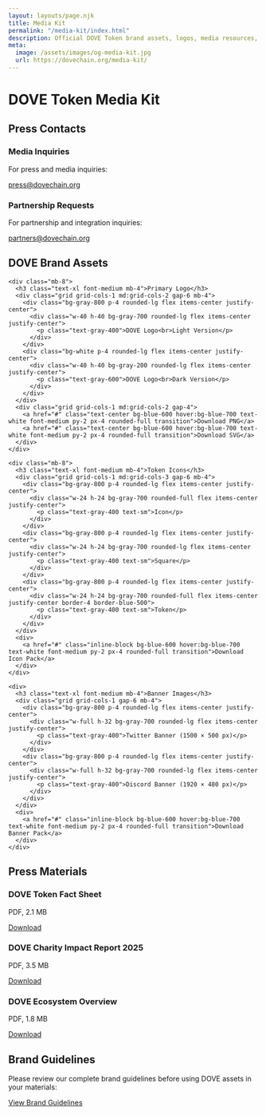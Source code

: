 ```yaml
---
layout: layouts/page.njk
title: Media Kit
permalink: "/media-kit/index.html"
description: Official DOVE Token brand assets, logos, media resources, and press materials for partners and press.
meta:
  image: /assets/images/og-media-kit.jpg
  url: https://dovechain.org/media-kit/
---
```


<div class="max-w-4xl mx-auto">
  <h1 class="text-4xl md:text-5xl font-bold text-center mb-8">DOVE Token Media Kit</h1>
  
  <div class="bg-white rounded-lg p-8 mb-8 shadow-lg border border-gray-100">
    <h2 class="text-2xl font-semibold mb-4">Press Contacts</h2>
    <div class="grid grid-cols-1 md:grid-cols-2 gap-6">
      <div class="border border-gray-700 rounded-lg p-4">
        <h3 class="text-xl font-medium mb-2">Media Inquiries</h3>
        <p class="mb-2">For press and media inquiries:</p>
        <a href="mailto:press@dovechain.org" class="text-blue-400 hover:text-blue-300">press@dovechain.org</a>
      </div>
      <div class="border border-gray-700 rounded-lg p-4">
        <h3 class="text-xl font-medium mb-2">Partnership Requests</h3>
        <p class="mb-2">For partnership and integration inquiries:</p>
        <a href="mailto:partners@dovechain.org" class="text-blue-400 hover:text-blue-300">partners@dovechain.org</a>
      </div>
    </div>
  </div>

  <div class="bg-white rounded-lg p-8 mb-8 shadow-lg border border-gray-100">
    <h2 class="text-2xl font-semibold mb-4">DOVE Brand Assets</h2>
    
    <div class="mb-8">
      <h3 class="text-xl font-medium mb-4">Primary Logo</h3>
      <div class="grid grid-cols-1 md:grid-cols-2 gap-6 mb-4">
        <div class="bg-gray-800 p-4 rounded-lg flex items-center justify-center">
          <div class="w-40 h-40 bg-gray-700 rounded-lg flex items-center justify-center">
            <p class="text-gray-400">DOVE Logo<br>Light Version</p>
          </div>
        </div>
        <div class="bg-white p-4 rounded-lg flex items-center justify-center">
          <div class="w-40 h-40 bg-gray-200 rounded-lg flex items-center justify-center">
            <p class="text-gray-600">DOVE Logo<br>Dark Version</p>
          </div>
        </div>
      </div>
      <div class="grid grid-cols-1 md:grid-cols-2 gap-4">
        <a href="#" class="text-center bg-blue-600 hover:bg-blue-700 text-white font-medium py-2 px-4 rounded-full transition">Download PNG</a>
        <a href="#" class="text-center bg-blue-600 hover:bg-blue-700 text-white font-medium py-2 px-4 rounded-full transition">Download SVG</a>
      </div>
    </div>
    
    <div class="mb-8">
      <h3 class="text-xl font-medium mb-4">Token Icons</h3>
      <div class="grid grid-cols-1 md:grid-cols-3 gap-6 mb-4">
        <div class="bg-gray-800 p-4 rounded-lg flex items-center justify-center">
          <div class="w-24 h-24 bg-gray-700 rounded-full flex items-center justify-center">
            <p class="text-gray-400 text-sm">Icon</p>
          </div>
        </div>
        <div class="bg-gray-800 p-4 rounded-lg flex items-center justify-center">
          <div class="w-24 h-24 bg-gray-700 rounded-lg flex items-center justify-center">
            <p class="text-gray-400 text-sm">Square</p>
          </div>
        </div>
        <div class="bg-gray-800 p-4 rounded-lg flex items-center justify-center">
          <div class="w-24 h-24 bg-gray-700 rounded-full flex items-center justify-center border-4 border-blue-500">
            <p class="text-gray-400 text-sm">Token</p>
          </div>
        </div>
      </div>
      <div>
        <a href="#" class="inline-block bg-blue-600 hover:bg-blue-700 text-white font-medium py-2 px-4 rounded-full transition">Download Icon Pack</a>
      </div>
    </div>
    
    <div>
      <h3 class="text-xl font-medium mb-4">Banner Images</h3>
      <div class="grid grid-cols-1 gap-6 mb-4">
        <div class="bg-gray-800 p-4 rounded-lg flex items-center justify-center">
          <div class="w-full h-32 bg-gray-700 rounded-lg flex items-center justify-center">
            <p class="text-gray-400">Twitter Banner (1500 × 500 px)</p>
          </div>
        </div>
        <div class="bg-gray-800 p-4 rounded-lg flex items-center justify-center">
          <div class="w-full h-32 bg-gray-700 rounded-lg flex items-center justify-center">
            <p class="text-gray-400">Discord Banner (1920 × 480 px)</p>
          </div>
        </div>
      </div>
      <div>
        <a href="#" class="inline-block bg-blue-600 hover:bg-blue-700 text-white font-medium py-2 px-4 rounded-full transition">Download Banner Pack</a>
      </div>
    </div>
  </div>

  <div class="bg-white rounded-lg p-8 mb-8 shadow-lg border border-gray-100">
    <h2 class="text-2xl font-semibold mb-4">Press Materials</h2>
    <div class="space-y-4 mb-6">
      <div class="border border-gray-700 rounded-lg p-4 flex justify-between items-center">
        <div>
          <h3 class="text-lg font-medium">DOVE Token Fact Sheet</h3>
          <p class="text-sm text-gray-400">PDF, 2.1 MB</p>
        </div>
        <a href="#" class="text-blue-400 hover:text-blue-300">Download</a>
      </div>
      <div class="border border-gray-700 rounded-lg p-4 flex justify-between items-center">
        <div>
          <h3 class="text-lg font-medium">DOVE Charity Impact Report 2025</h3>
          <p class="text-sm text-gray-400">PDF, 3.5 MB</p>
        </div>
        <a href="#" class="text-blue-400 hover:text-blue-300">Download</a>
      </div>
      <div class="border border-gray-700 rounded-lg p-4 flex justify-between items-center">
        <div>
          <h3 class="text-lg font-medium">DOVE Ecosystem Overview</h3>
          <p class="text-sm text-gray-400">PDF, 1.8 MB</p>
        </div>
        <a href="#" class="text-blue-400 hover:text-blue-300">Download</a>
      </div>
    </div>
  </div>

  <div class="bg-white rounded-lg p-8 shadow-lg border border-gray-100">
    <h2 class="text-2xl font-semibold mb-4">Brand Guidelines</h2>
    <p class="mb-6">Please review our complete brand guidelines before using DOVE assets in your materials:</p>
    <div class="text-center">
      <a href="/brand-guidelines/" class="inline-block bg-blue-600 hover:bg-blue-700 text-white font-medium py-2 px-6 rounded-full transition">View Brand Guidelines</a>
    </div>
  </div>
</div>
